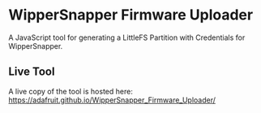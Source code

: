 # WipperSnapper Firmware Uploader

A JavaScript tool for generating a LittleFS Partition with Credentials for WipperSnapper.

## Live Tool

A live copy of the tool is hosted here: https://adafruit.github.io/WipperSnapper_Firmware_Uploader/
